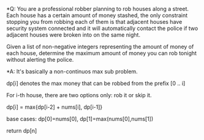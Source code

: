 *Q:
You are a professional robber planning to rob houses along a street. Each house has a certain amount of money stashed, the only constraint stopping you from robbing each of them is that adjacent houses have security system connected and it will automatically contact the police if two adjacent houses were broken into on the same night.

Given a list of non-negative integers representing the amount of money of each house, determine the maximum amount of money you can rob tonight without alerting the police.

*A:
It's basically a non-continuos max sub problem.

dp[i] denotes the max money that can be robbed from the prefix [0 .. i] 

For i-th house, there are two options only: rob it or skip it.

dp[i] = max{dp[i-2] + nums[i], dp[i-1]}

base cases: dp[0]=nums[0],  dp[1]=max(nums[0],nums[1])

return dp[n]
